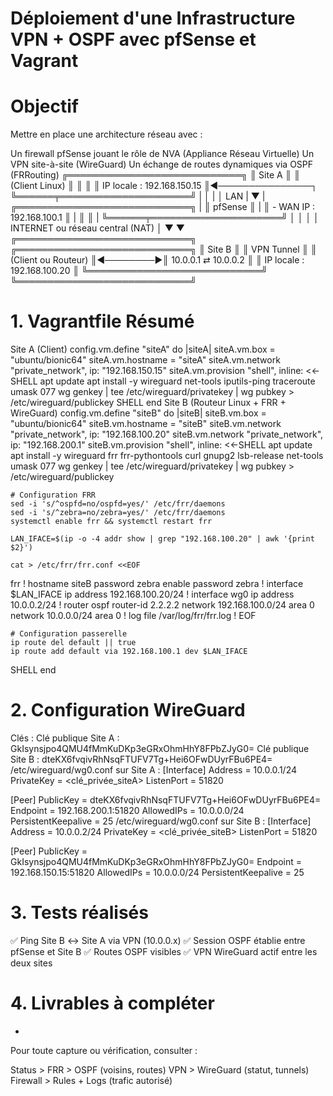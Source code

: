 

# Déploiement d'une Infrastructure VPN + OSPF avec pfSense et Vagrant

# Objectif
Mettre en place une architecture réseau avec :

Un firewall pfSense jouant le rôle de NVA (Appliance Réseau Virtuelle)
Un VPN site-à-site (WireGuard)
Un échange de routes dynamiques via OSPF (FRRouting)
             ╔════════════════════════════╗
             ║         Site A             ║
             ║ (Client Linux)             ║
             ║                            ║
             ║ IP locale : 192.168.150.15 ║◀───────────────┐
             ╚══════╤═════════════════════╝                |
                    │                                      |
                    │ LAN                                  |
                    ▼                                      |
             ╔════════════════════════════╗                |
             ║         pfSense            ║                |
             ║ - WAN IP : 192.168.100.1   ║                |
             ║                            ║                |
             ╚══════╤═════════════════════╝                │
                    │                                      │
                    │ INTERNET ou réseau central (NAT)     │
                    ▼                                      ▼
             ╔════════════════════════════╗         ╔════════════════════════════╗
             ║         Site B             ║         ║       VPN Tunnel           ║
             ║ (Client ou Routeur)        ║◀────────▶║ 10.0.0.1 ⇄ 10.0.0.2     ║
             ║ IP locale : 192.168.100.20 ║         ╚════════════════════════════╝
             ╚════════════════════════════╝

# 1. Vagrantfile Résumé
Site A (Client)
config.vm.define "siteA" do |siteA|
  siteA.vm.box = "ubuntu/bionic64"
  siteA.vm.hostname = "siteA"
  siteA.vm.network "private_network", ip: "192.168.150.15"
  siteA.vm.provision "shell", inline: <<-SHELL
    apt update
    apt install -y wireguard net-tools iputils-ping traceroute
    umask 077
    wg genkey | tee /etc/wireguard/privatekey | wg pubkey > /etc/wireguard/publickey
  SHELL
end
Site B (Routeur Linux + FRR + WireGuard)
config.vm.define "siteB" do |siteB|
  siteB.vm.box = "ubuntu/bionic64"
  siteB.vm.hostname = "siteB"
  siteB.vm.network "private_network", ip: "192.168.100.20"
  siteB.vm.network "private_network", ip: "192.168.200.1"
  siteB.vm.provision "shell", inline: <<-SHELL
    apt update
    apt install -y wireguard frr frr-pythontools curl gnupg2 lsb-release net-tools
    umask 077
    wg genkey | tee /etc/wireguard/privatekey | wg pubkey > /etc/wireguard/publickey

    # Configuration FRR
    sed -i 's/^ospfd=no/ospfd=yes/' /etc/frr/daemons
    sed -i 's/^zebra=no/zebra=yes/' /etc/frr/daemons
    systemctl enable frr && systemctl restart frr

    LAN_IFACE=$(ip -o -4 addr show | grep "192.168.100.20" | awk '{print $2}')

    cat > /etc/frr/frr.conf <<EOF
frr
!
hostname siteB
password zebra
enable password zebra
!
interface $LAN_IFACE
 ip address 192.168.100.20/24
!
interface wg0
 ip address 10.0.0.2/24
!
router ospf
 router-id 2.2.2.2
 network 192.168.100.0/24 area 0
 network 10.0.0.0/24 area 0
!
log file /var/log/frr/frr.log
!
EOF

    # Configuration passerelle
    ip route del default || true
    ip route add default via 192.168.100.1 dev $LAN_IFACE
  SHELL
end
# 2. Configuration WireGuard
Clés :
Clé publique Site A : GkIsynsjpo4QMU4fMmKuDKp3eGRxOhmHhY8FPbZJyG0=
Clé publique Site B : dteKX6fvqivRhNsqFTUFV7Tg+Hei6OFwDUyrFBu6PE4=
/etc/wireguard/wg0.conf sur Site A :
[Interface]
Address = 10.0.0.1/24
PrivateKey = <clé_privée_siteA>
ListenPort = 51820

[Peer]
PublicKey = dteKX6fvqivRhNsqFTUFV7Tg+Hei6OFwDUyrFBu6PE4=
Endpoint = 192.168.200.1:51820
AllowedIPs = 10.0.0.0/24
PersistentKeepalive = 25
/etc/wireguard/wg0.conf sur Site B :
[Interface]
Address = 10.0.0.2/24
PrivateKey = <clé_privée_siteB>
ListenPort = 51820

[Peer]
PublicKey = GkIsynsjpo4QMU4fMmKuDKp3eGRxOhmHhY8FPbZJyG0=
Endpoint = 192.168.150.15:51820
AllowedIPs = 10.0.0.0/24
PersistentKeepalive = 25
# 3. Tests réalisés
✅ Ping Site B ↔ Site A via VPN (10.0.0.x)
✅ Session OSPF établie entre pfSense et Site B
✅ Routes OSPF visibles
✅ VPN WireGuard actif entre les deux sites
# 4. Livrables à compléter
-

Pour toute capture ou vérification, consulter :

Status > FRR > OSPF (voisins, routes)
VPN > WireGuard (statut, tunnels)
Firewall > Rules + Logs (trafic autorisé)